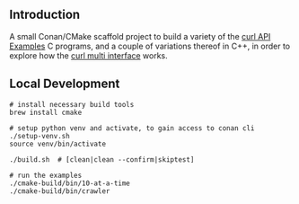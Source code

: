 ## Introduction

A small Conan/CMake scaffold project to build a variety of the [curl API Examples] C programs, and a couple of
variations thereof in C++, in order to explore how the [curl multi interface] works.

[curl API Examples]: https://curl.se/libcurl/c/example.html
[curl multi interface]: https://curl.se/libcurl/c/libcurl-multi.html

## Local Development

```shell
# install necessary build tools
brew install cmake

# setup python venv and activate, to gain access to conan cli
./setup-venv.sh
source venv/bin/activate

./build.sh  # [clean|clean --confirm|skiptest]

# run the examples
./cmake-build/bin/10-at-a-time
./cmake-build/bin/crawler
```
